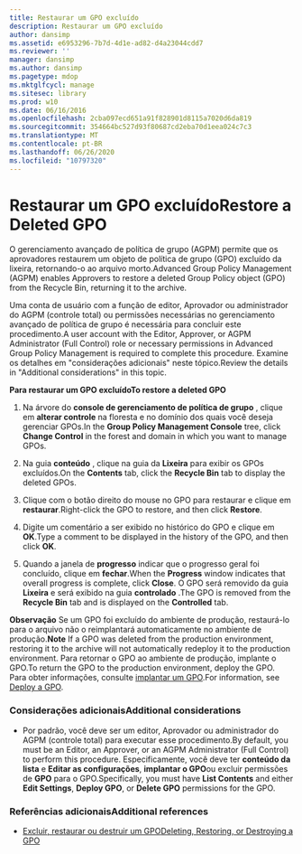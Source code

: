 ```yaml
---
title: Restaurar um GPO excluído
description: Restaurar um GPO excluído
author: dansimp
ms.assetid: e6953296-7b7d-4d1e-ad82-d4a23044cdd7
ms.reviewer: ''
manager: dansimp
ms.author: dansimp
ms.pagetype: mdop
ms.mktglfcycl: manage
ms.sitesec: library
ms.prod: w10
ms.date: 06/16/2016
ms.openlocfilehash: 2cba097ecd651a91f828901d8115a7020d6da819
ms.sourcegitcommit: 354664bc527d93f80687cd2eba70d1eea024c7c3
ms.translationtype: MT
ms.contentlocale: pt-BR
ms.lasthandoff: 06/26/2020
ms.locfileid: "10797320"
---
```

# <span data-ttu-id="30f4a-103">Restaurar um GPO excluído</span><span class="sxs-lookup"><span data-stu-id="30f4a-103">Restore a Deleted GPO</span></span>


<span data-ttu-id="30f4a-104">O gerenciamento avançado de política de grupo (AGPM) permite que os aprovadores restaurem um objeto de política de grupo (GPO) excluído da lixeira, retornando-o ao arquivo morto.</span><span class="sxs-lookup"><span data-stu-id="30f4a-104">Advanced Group Policy Management (AGPM) enables Approvers to restore a deleted Group Policy object (GPO) from the Recycle Bin, returning it to the archive.</span></span>

<span data-ttu-id="30f4a-105">Uma conta de usuário com a função de editor, Aprovador ou administrador do AGPM (controle total) ou permissões necessárias no gerenciamento avançado de política de grupo é necessária para concluir este procedimento.</span><span class="sxs-lookup"><span data-stu-id="30f4a-105">A user account with the Editor, Approver, or AGPM Administrator (Full Control) role or necessary permissions in Advanced Group Policy Management is required to complete this procedure.</span></span> <span data-ttu-id="30f4a-106">Examine os detalhes em "considerações adicionais" neste tópico.</span><span class="sxs-lookup"><span data-stu-id="30f4a-106">Review the details in "Additional considerations" in this topic.</span></span>

**<span data-ttu-id="30f4a-107">Para restaurar um GPO excluído</span><span class="sxs-lookup"><span data-stu-id="30f4a-107">To restore a deleted GPO</span></span>**

1.  <span data-ttu-id="30f4a-108">Na árvore do **console de gerenciamento de política de grupo** , clique em **alterar controle** na floresta e no domínio dos quais você deseja gerenciar GPOs.</span><span class="sxs-lookup"><span data-stu-id="30f4a-108">In the **Group Policy Management Console** tree, click **Change Control** in the forest and domain in which you want to manage GPOs.</span></span>

2.  <span data-ttu-id="30f4a-109">Na guia **conteúdo** , clique na guia da **Lixeira** para exibir os GPOs excluídos.</span><span class="sxs-lookup"><span data-stu-id="30f4a-109">On the **Contents** tab, click the **Recycle Bin** tab to display the deleted GPOs.</span></span>

3.  <span data-ttu-id="30f4a-110">Clique com o botão direito do mouse no GPO para restaurar e clique em **restaurar**.</span><span class="sxs-lookup"><span data-stu-id="30f4a-110">Right-click the GPO to restore, and then click **Restore**.</span></span>

4.  <span data-ttu-id="30f4a-111">Digite um comentário a ser exibido no histórico do GPO e clique em **OK**.</span><span class="sxs-lookup"><span data-stu-id="30f4a-111">Type a comment to be displayed in the history of the GPO, and then click **OK**.</span></span>

5.  <span data-ttu-id="30f4a-112">Quando a janela de **progresso** indicar que o progresso geral foi concluído, clique em **fechar**.</span><span class="sxs-lookup"><span data-stu-id="30f4a-112">When the **Progress** window indicates that overall progress is complete, click **Close**.</span></span> <span data-ttu-id="30f4a-113">O GPO será removido da guia **Lixeira** e será exibido na guia **controlado** .</span><span class="sxs-lookup"><span data-stu-id="30f4a-113">The GPO is removed from the **Recycle Bin** tab and is displayed on the **Controlled** tab.</span></span>

<span data-ttu-id="30f4a-114">**Observação**  Se um GPO foi excluído do ambiente de produção, restaurá-lo para o arquivo não o reimplantará automaticamente no ambiente de produção.</span><span class="sxs-lookup"><span data-stu-id="30f4a-114">**Note** If a GPO was deleted from the production environment, restoring it to the archive will not automatically redeploy it to the production environment.</span></span> <span data-ttu-id="30f4a-115">Para retornar o GPO ao ambiente de produção, implante o GPO.</span><span class="sxs-lookup"><span data-stu-id="30f4a-115">To return the GPO to the production environment, deploy the GPO.</span></span> <span data-ttu-id="30f4a-116">Para obter informações, consulte [implantar um GPO](deploy-a-gpo.md).</span><span class="sxs-lookup"><span data-stu-id="30f4a-116">For information, see [Deploy a GPO](deploy-a-gpo.md).</span></span>

 

### <span data-ttu-id="30f4a-117">Considerações adicionais</span><span class="sxs-lookup"><span data-stu-id="30f4a-117">Additional considerations</span></span>

-   <span data-ttu-id="30f4a-118">Por padrão, você deve ser um editor, Aprovador ou administrador do AGPM (controle total) para executar esse procedimento.</span><span class="sxs-lookup"><span data-stu-id="30f4a-118">By default, you must be an Editor, an Approver, or an AGPM Administrator (Full Control) to perform this procedure.</span></span> <span data-ttu-id="30f4a-119">Especificamente, você deve ter **conteúdo da lista** e **Editar as configurações**, **implantar o GPO**ou excluir permissões de **GPO** para o GPO.</span><span class="sxs-lookup"><span data-stu-id="30f4a-119">Specifically, you must have **List Contents** and either **Edit Settings**, **Deploy GPO**, or **Delete GPO** permissions for the GPO.</span></span>

### <span data-ttu-id="30f4a-120">Referências adicionais</span><span class="sxs-lookup"><span data-stu-id="30f4a-120">Additional references</span></span>

-   [<span data-ttu-id="30f4a-121">Excluir, restaurar ou destruir um GPO</span><span class="sxs-lookup"><span data-stu-id="30f4a-121">Deleting, Restoring, or Destroying a GPO</span></span>](deleting-restoring-or-destroying-a-gpo.md)

 

 





